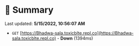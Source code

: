 # 📖 Summary
Last updated: **5/15/2022, 10:56:07 AM**

- `GET` [https://Bhadwa-sala.toxicblte.repl.co](https://Bhadwa-sala.toxicblte.repl.co) - **Down** (1394ms)
